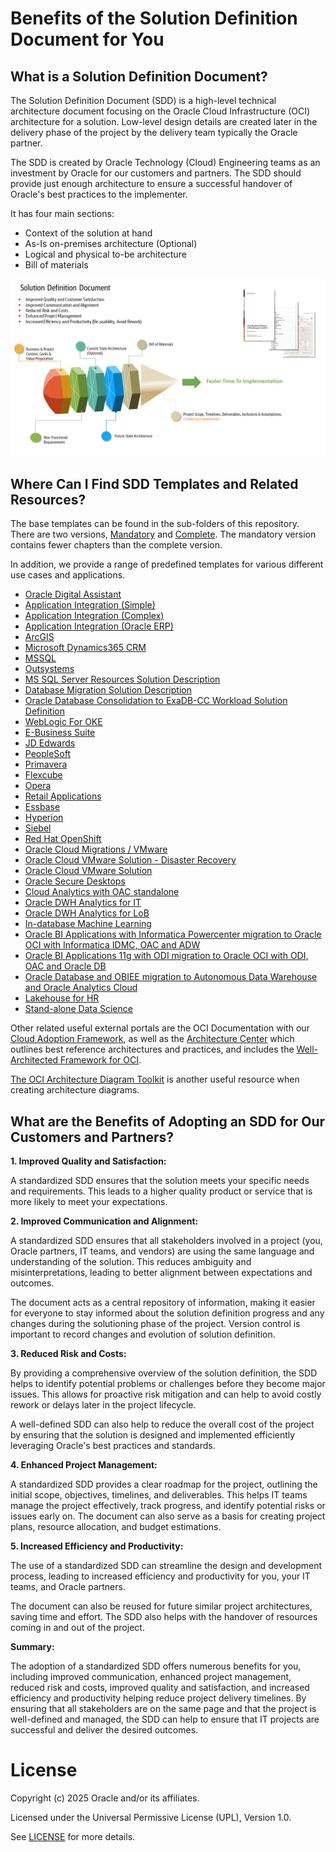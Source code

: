 # Benefits of the Solution Definition Document for You

## What is a Solution Definition Document?

The Solution Definition Document (SDD) is a high-level technical architecture document focusing on the Oracle Cloud Infrastructure (OCI) architecture for a solution. Low-level design details are created later in the delivery phase of the project by the delivery team typically the Oracle partner.

The SDD is created by Oracle Technology (Cloud) Engineering teams as an investment by Oracle for our customers and partners. The SDD should provide just enough architecture to ensure a successful handover of Oracle's best practices to the implementer. 

It has four main sections:

- Context of the solution at hand
- As-Is on-premises architecture (Optional)
- Logical and physical to-be architecture
- Bill of materials

![SDD Values](./images/sdd-values.png)

## Where Can I Find SDD Templates and Related Resources?

The base templates can be found in the sub-folders of this repository. There are two versions, [Mandatory](./solution-definition-mandatory/) and [Complete](./solution-definition-complete/). The mandatory version contains fewer chapters than the complete version. 

In addition, we provide a range of predefined templates for various different use cases and applications.

- [Oracle Digital Assistant](../../ai/oracle-digital-assistant/solution-definition/)
- [Application Integration (Simple)](../../app-dev/app-integration-and-automation/shared-assets/starter-packs/application-integration-simple/)
- [Application Integration (Complex)](../../app-dev/app-integration-and-automation/shared-assets/starter-packs/application-integration-complex/)
- [Application Integration (Oracle ERP)](../../app-dev/app-integration-and-automation/shared-assets/starter-packs/application-integration-oracle-erp/)
- [ArcGIS](../../cloud-architecture/3rd-party-and-isv-applications/arcgis/arcgis-solution-description/)
- [Microsoft Dynamics365 CRM](../../cloud-architecture/3rd-party-and-isv-applications/d365crm/dynamics-365-solution-description/)
- [MSSQL](../../cloud-architecture/3rd-party-and-isv-applications/mssql/mssql-solution-description/)
- [Outsystems](../../cloud-architecture/3rd-party-and-isv-applications/outsystems/outsystems-solution-description/)
- [MS SQL Server Resources Solution Description](../../cloud-architecture/custom-apps-and-consolidation/3rd-party-databases/ms-sql-always-on-solution-description/)
- [Database Migration Solution Description](../../cloud-architecture/custom-apps-and-consolidation/db-migration/solution-description/)
- [Oracle Database Consolidation to ExaDB-CC Workload Solution Definition](../../cloud-architecture/custom-apps-and-consolidation/oracle-db-consolidation/solution-definition-exadb-cc/)
- [WebLogic For OKE](../../cloud-architecture/custom-apps-and-consolidation/weblogic/weblogic-for-oke/)
- [E-Business Suite](../../cloud-architecture/oracle-apps-erp/e-business-suite/ebs-starterpack/)
- [JD Edwards](../../cloud-architecture/oracle-apps-erp/jd-edwards/jde-starterpack/)
- [PeopleSoft](../../cloud-architecture/oracle-apps-erp/peoplesoft/psft-starterpack/)
- [Primavera](../../cloud-architecture/oracle-apps-hyperion-siebel-gbu/gbu/construction-engineering/primavera-solution-definition/)
- [Flexcube](../../cloud-architecture/oracle-apps-hyperion-siebel-gbu/gbu/financial-services/flexcube-solution-definition/)
- [Opera](../../cloud-architecture/oracle-apps-hyperion-siebel-gbu/gbu/hospitality/opera-solution-definition/)
- [Retail Applications](../../cloud-architecture/oracle-apps-hyperion-siebel-gbu/gbu/retail/retail-solution-definition/)
- [Essbase](../../cloud-architecture/oracle-apps-hyperion-siebel-gbu/hyperion-essbase/essbase-solution-definition/)
- [Hyperion](../../cloud-architecture/oracle-apps-hyperion-siebel-gbu/hyperion-essbase/hyperion-solution-definition/)
- [Siebel](../../cloud-architecture/oracle-apps-hyperion-siebel-gbu/siebel/siebel-solution-definition/)
- [Red Hat OpenShift](../../cloud-infrastructure/virtualization-solutions/openshift-on-oci/openshift-solution-definition-document/)
- [Oracle Cloud Migrations / VMware](../../cloud-infrastructure/virtualization-solutions/oracle-cloud-migrations/ocm-solution-definition-document/)
- [Oracle Cloud VMware Solution - Disaster Recovery](../../cloud-infrastructure/virtualization-solutions/oracle-cloud-vmware-solution/disaster-recovery-to-ocvs-solution-definition/)
- [Oracle Cloud VMware Solution](../../cloud-infrastructure/virtualization-solutions/oracle-cloud-vmware-solution/vmware-migration-solution-definition/)
- [Oracle Secure Desktops](../../cloud-infrastructure/virtualization-solutions/oracle-secure-desktops/secure-desktops-solution-definition/)
- [Cloud Analytics with OAC standalone](../../data-platform/analytical-data-platform-lakehouse/shared-assets/workload-architecture-documents/cloud-analytics-with-oac-standalone/)
- [Oracle DWH Analytics for IT](../../data-platform/analytical-data-platform-lakehouse/shared-assets/workload-architecture-documents/data-warehouse-analytics-for-IT/)
- [Oracle DWH Analytics for LoB](../../data-platform/analytical-data-platform-lakehouse/shared-assets/workload-architecture-documents/dwh-analytics-for-lob/)
- [In-database Machine Learning](../../data-platform/analytical-data-platform-lakehouse/shared-assets/workload-architecture-documents/in-database-machine-learning/)
- [Oracle BI Applications with Informatica Powercenter migration to Oracle OCI with Informatica IDMC, OAC and ADW](../../data-platform/analytical-data-platform-lakehouse/shared-assets/workload-architecture-documents/obia-with-informatica-to-oci-with-idmc/)
- [Oracle BI Applications 11g with ODI migration to Oracle OCI with ODI, OAC and Oracle DB](../../data-platform/analytical-data-platform-lakehouse/shared-assets/workload-architecture-documents/obia-with-odi-migration-to-oci/)
- [Oracle Database and OBIEE migration to Autonomous Data Warehouse and Oracle Analytics Cloud](../../data-platform/analytical-data-platform-lakehouse/shared-assets/workload-architecture-documents/obiee-db-migration-to-oac-adw/)
- [Lakehouse for HR](../../data-platform/analytical-data-platform-lakehouse/shared-assets/workload-architecture-documents/serverless-lakehouse/)
- [Stand-alone Data Science](../../data-platform/analytical-data-platform-lakehouse/shared-assets/workload-architecture-documents/stand-alone-oci-data-science/)


Other related useful external portals are the OCI Documentation with our [Cloud Adoption Framework](https://www.oracle.com/uk/cloud/cloud-adoption-framework/), as well as the [Architecture Center](https://docs.oracle.com/solutions/?q=&cType=reference-architectures%2Csolution-playbook%2Cbuilt-deployed&sort=date-desc&lang=en) which outlines best reference architectures and practices, and includes the [Well-Architected Framework for OCI](https://docs.oracle.com/en/solutions/oci-best-practices/index.html). 

[The OCI Architecture Diagram Toolkit](https://docs.oracle.com/en-us/iaas/Content/General/Reference/graphicsfordiagrams.htm) is another useful resource when creating architecture diagrams.

## What are the Benefits of Adopting an SDD for Our Customers and Partners?

**1. Improved Quality and Satisfaction:**

A standardized SDD ensures that the solution meets your specific needs and requirements. This leads to a higher quality product or service that is more likely to meet your expectations.

**2. Improved Communication and Alignment:**

A standardized SDD ensures that all stakeholders involved in a project (you, Oracle partners, IT teams, and vendors) are using the same language and understanding of the solution. This reduces ambiguity and misinterpretations, leading to better alignment between expectations and outcomes.

The document acts as a central repository of information, making it easier for everyone to stay informed about the solution definition progress and any changes during the solutioning phase of the project. Version control is important to record changes and evolution of solution definition.

**3. Reduced Risk and Costs:**

By providing a comprehensive overview of the solution definition, the SDD helps to identify potential problems or challenges before they become major issues. This allows for proactive risk mitigation and can help to avoid costly rework or delays later in the project lifecycle.

A well-defined SDD can also help to reduce the overall cost of the project by ensuring that the solution is designed and implemented efficiently leveraging Oracle's best practices and standards.

**4. Enhanced Project Management:**

A standardized SDD provides a clear roadmap for the project, outlining the initial scope, objectives, timelines, and deliverables. This helps IT teams manage the project effectively, track progress, and identify potential risks or issues early on. The document can also serve as a basis for creating project plans, resource allocation, and budget estimations.

**5. Increased Efficiency and Productivity:**

The use of a standardized SDD can streamline the design and development process, leading to increased efficiency and productivity for you, your IT teams, and Oracle partners. 

The document can also be reused for future similar project architectures, saving time and effort. The SDD also helps with the handover of resources coming in and out of the project.

**Summary:**

The adoption of a standardized SDD offers numerous benefits for you, including improved communication, enhanced project management, reduced risk and costs, improved quality and satisfaction, and increased efficiency and productivity helping reduce project delivery timelines. By ensuring that all stakeholders are on the same page and that the project is well-defined and managed, the SDD can help to ensure that IT projects are successful and deliver the desired outcomes.

# License

Copyright (c) 2025 Oracle and/or its affiliates.

Licensed under the Universal Permissive License (UPL), Version 1.0.

See [LICENSE](https://github.com/oracle-devrel/technology-engineering/blob/main/LICENSE) for more details.